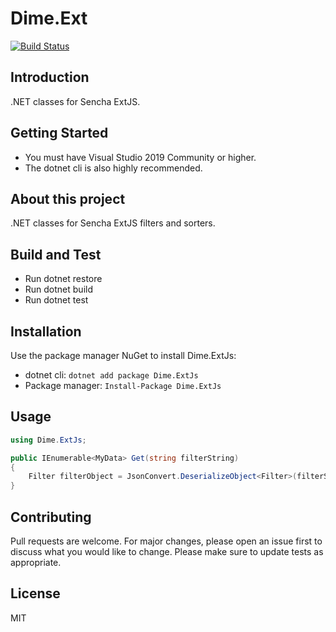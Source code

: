 # Dime.Ext

[![Build Status](https://dev.azure.com/dimenicsbe/Utilities/_apis/build/status/Ext%20-%20MAIN%20-%20CI?branchName=master)](https://dev.azure.com/dimenicsbe/Utilities/_build/latest?definitionId=66&branchName=master)

## Introduction

.NET classes for Sencha ExtJS.

## Getting Started

- You must have Visual Studio 2019 Community or higher.
- The dotnet cli is also highly recommended.

## About this project

.NET classes for Sencha ExtJS filters and sorters.

## Build and Test

- Run dotnet restore
- Run dotnet build
- Run dotnet test

## Installation

Use the package manager NuGet to install Dime.ExtJs:

- dotnet cli: `dotnet add package Dime.ExtJs`
- Package manager: `Install-Package Dime.ExtJs`

## Usage

``` csharp
using Dime.ExtJs;

public IEnumerable<MyData> Get(string filterString)
{
    Filter filterObject = JsonConvert.DeserializeObject<Filter>(filterString);
}
```

## Contributing

Pull requests are welcome. For major changes, please open an issue first to discuss what you would like to change.
Please make sure to update tests as appropriate.

## License

MIT